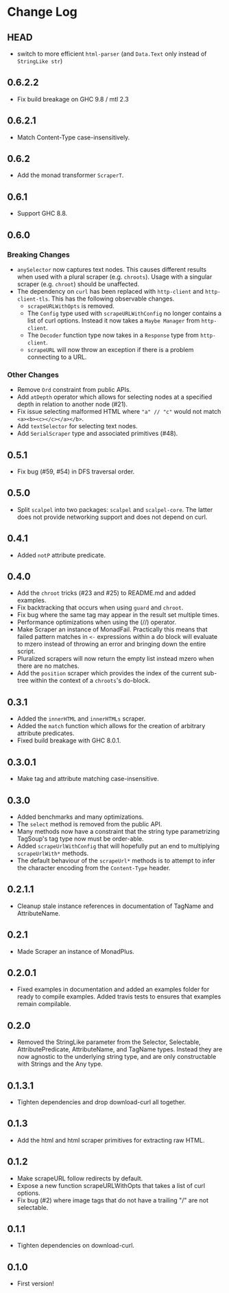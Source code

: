 # Change Log

## HEAD

- switch to more efficient `html-parser` (and `Data.Text` only instead of `StringLike str`)

## 0.6.2.2

- Fix build breakage on GHC 9.8 / mtl 2.3

## 0.6.2.1

- Match Content-Type case-insensitively.

## 0.6.2

- Add the monad transformer `ScraperT`.

## 0.6.1

- Support GHC 8.8.

## 0.6.0

### Breaking Changes

- `anySelector` now captures text nodes. This causes different results when used
  with a plural scraper (e.g. `chroots`). Usage with a singular scraper (e.g.
  `chroot`) should be unaffected.
- The dependency on `curl` has been replaced with `http-client` and
  `http-client-tls`. This has the following observable changes.
  - `scrapeURLWithOpts` is removed.
  - The `Config` type used with `scrapeURLWithConfig` no longer contains a list
    of curl options. Instead it now takes a `Maybe Manager` from `http-client`.
  - The `Decoder` function type now takes in a `Response` type from
    `http-client`.
  - `scrapeURL` will now throw an exception if there is a problem connecting to
     a URL.

### Other Changes

- Remove `Ord` constraint from public APIs.
- Add `atDepth` operator which allows for selecting nodes at a specified depth
  in relation to another node (#21).
- Fix issue selecting malformed HTML where `"a" // "c"` would not match
  `<a><b><c></c></a></b>`.
- Add `textSelector` for selecting text nodes.
- Add `SerialScraper` type and associated primitives (#48).

## 0.5.1

- Fix bug (#59, #54) in DFS traversal order.

## 0.5.0

- Split `scalpel` into two packages: `scalpel` and `scalpel-core`. The latter
  does not provide networking support and does not depend on curl.

## 0.4.1

- Added `notP` attribute predicate.

## 0.4.0

- Add the `chroot` tricks (#23 and #25) to README.md and added examples.
- Fix backtracking that occurs when using `guard` and `chroot`.
- Fix bug where the same tag may appear in the result set multiple times.
- Performance optimizations when using the (//) operator.
- Make Scraper an instance of MonadFail. Practically this means that failed
  pattern matches in `<-` expressions within a do block will evaluate to mzero
  instead of throwing an error and bringing down the entire script.
- Pluralized scrapers will now return the empty list instead mzero when there
  are no matches.
- Add the `position` scraper which provides the index of the current sub-tree
  within the context of a `chroots`'s do-block.

## 0.3.1

- Added the `innerHTML` and `innerHTMLs` scraper.
- Added the `match` function which allows for the creation of arbitrary
  attribute predicates.
- Fixed build breakage with GHC 8.0.1.

## 0.3.0.1

- Make tag and attribute matching case-insensitive.

## 0.3.0

- Added benchmarks and many optimizations.
- The `select` method is removed from the public API.
- Many methods now have a constraint that the string type parametrizing
  TagSoup's tag type now must be order-able.
- Added `scrapeUrlWithConfig` that will hopefully put an end to multiplying
  `scrapeUrlWith*` methods.
- The default behaviour of the `scrapeUrl*` methods is to attempt to infer the
  character encoding from the `Content-Type` header.

## 0.2.1.1

- Cleanup stale instance references in documentation of TagName and
  AttributeName.

## 0.2.1

- Made Scraper an instance of MonadPlus.

## 0.2.0.1

- Fixed examples in documentation and added an examples folder for ready to
  compile examples. Added travis tests to ensures that examples remain
  compilable.

## 0.2.0

- Removed the StringLike parameter from the Selector, Selectable,
  AttributePredicate, AttributeName, and TagName types. Instead they are now
  agnostic to the underlying string type, and are only constructable with
  Strings and the Any type.

## 0.1.3.1

- Tighten dependencies and drop download-curl all together.

## 0.1.3

- Add the html and html scraper primitives for extracting raw HTML.

## 0.1.2

- Make scrapeURL follow redirects by default.
- Expose a new function scrapeURLWithOpts that takes a list of curl options.
- Fix bug (#2) where image tags that do not have a trailing "/" are not
  selectable.

## 0.1.1

- Tighten dependencies on download-curl.

## 0.1.0

- First version!
